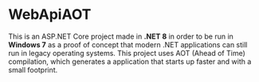 # WebApiAOT

This is an ASP.NET Core project made in **.NET 8** in order to be run in **Windows 7** as a proof of concept that modern .NET applications can still run in legacy operating systems.
This project uses AOT (Ahead of Time) compilation, which generates a application that starts up faster and with a small footprint. 
